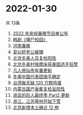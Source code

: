 # 2022-01-30
  共 13条

  <!-- BEGIN -->
  <!-- 最后更新时间:Sun Jan 30 2022 14:09:24 GMT+0000 (Coordinated Universal Time) -->
  1. [2022 年央视春晚节目单公布](https://www.zhihu.com/search?q=春晚节目单)
1. [韩剧《僵尸校园》](https://www.zhihu.com/search?q=僵尸校园)
1. [河南春晚](https://www.zhihu.com/search?q=河南春晚)
1. [安以轩老公被捕](https://www.zhihu.com/search?q=安以轩老公)
1. [北京冬奥人员复检阳性](https://www.zhihu.com/search?q=北京冬奥人员复检阳性)
1. [北京冬奥村按摩床获美国选手狂赞](https://www.zhihu.com/search?q=北京冬奥村)
1. [凡人修仙传年番更新](https://www.zhihu.com/search?q=凡人修仙传)
1. [冬奥中国代表团旗手确定](https://www.zhihu.com/search?q=冬奥会旗手)
1. [台湾每天缺 120 万颗鸡蛋](https://www.zhihu.com/search?q=台湾每天缺120万颗鸡蛋)
1. [内蒙古国产香蕉复检呈阳性](https://www.zhihu.com/search?q=内蒙古国产香蕉复检呈阳性)
1. [进击的巨人最终季 Part2 更新](https://www.zhihu.com/search?q=进击的巨人)
1. [浙江、江苏等地开始下雪](https://www.zhihu.com/search?q=南方下雪)
1. [北京新增本土确诊 12 例](https://www.zhihu.com/search?q=北京疫情)
  <!-- END -->
  